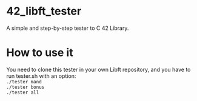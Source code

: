 # 42_libft_tester
A simple and step-by-step tester to C 42 Library.

# How to use it
You need to clone this tester in your own Libft repository, and you have to run tester.sh with an option:\
`./tester mand`\
`./tester bonus`\
`./tester all`
